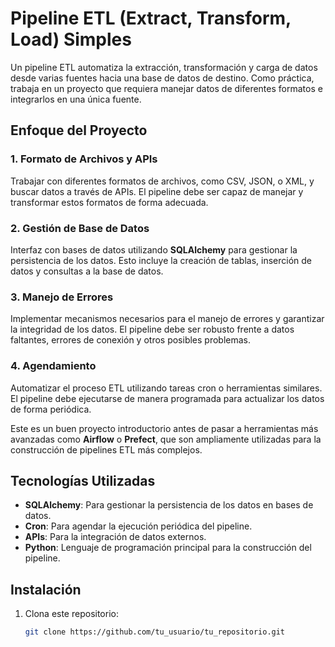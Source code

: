 # Pipeline ETL (Extract, Transform, Load) Simples

Un pipeline ETL automatiza la extracción, transformación y carga de datos desde varias fuentes hacia una base de datos de destino. Como práctica, trabaja en un proyecto que requiera manejar datos de diferentes formatos e integrarlos en una única fuente.

## Enfoque del Proyecto

### 1. **Formato de Archivos y APIs**
   Trabajar con diferentes formatos de archivos, como CSV, JSON, o XML, y buscar datos a través de APIs. El pipeline debe ser capaz de manejar y transformar estos formatos de forma adecuada.

### 2. **Gestión de Base de Datos**
   Interfaz con bases de datos utilizando **SQLAlchemy** para gestionar la persistencia de los datos. Esto incluye la creación de tablas, inserción de datos y consultas a la base de datos.

### 3. **Manejo de Errores**
   Implementar mecanismos necesarios para el manejo de errores y garantizar la integridad de los datos. El pipeline debe ser robusto frente a datos faltantes, errores de conexión y otros posibles problemas.

### 4. **Agendamiento**
   Automatizar el proceso ETL utilizando tareas cron o herramientas similares. El pipeline debe ejecutarse de manera programada para actualizar los datos de forma periódica.

Este es un buen proyecto introductorio antes de pasar a herramientas más avanzadas como **Airflow** o **Prefect**, que son ampliamente utilizadas para la construcción de pipelines ETL más complejos.

## Tecnologías Utilizadas

- **SQLAlchemy**: Para gestionar la persistencia de los datos en bases de datos.
- **Cron**: Para agendar la ejecución periódica del pipeline.
- **APIs**: Para la integración de datos externos.
- **Python**: Lenguaje de programación principal para la construcción del pipeline.

## Instalación

1. Clona este repositorio:
   ```bash
   git clone https://github.com/tu_usuario/tu_repositorio.git
